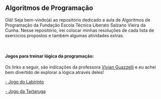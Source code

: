<h2>Algoritmos de Programação</h2>
<p>Olá! Seja bem-vindo(a) ao repositório dedicado a aula de Algoritmos de Programação da Fundação Escola Técnica Liberato Salzano Vieira da Cunha. Nesse repositório, irei colocar minhas resoluções de cada lista de exercícios propostos e também algumas atividades extras.</p>

<br>

<div>
  <h4>Jogos para treinar lógica da programação:</h4>
  <p>Os links a seguir, são indicações da professora <a href="https://github.com/viviguazzelli">Vivian Guazzelli</a> e eu achei bem divertido de explorar a lógica   através deles!</p>
  <p></p><a href="https://blockly.games/maze?lang=pt-br&level=5&skin=0">- Jogo do Labirinto</a></p>
  <p></p><a href="https://blockly.games/turtle?lang=pt-br&level=1">- Jogo da Tartaruga</a></p>
</div>
